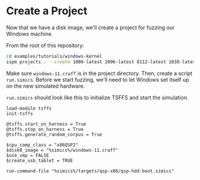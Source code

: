 # Create a Project

Now that we have a disk image, we'll create a project for fuzzing our Windows machine.

From the root of this repository:

```sh
cd examples/tutorials/windows-kernel
ispm projects . --create 1000-latest 2096-latest 8112-latest 1030-latest 31337-latest --ignore-existing-files
```


Make sure `windows-11.craff` is in the project directory. Then, create a script `run.simics`. Before we start fuzzing, we'll need to let Windows set itself up on the new simulated hardware.

`run.simics` should look like this to initialize TSFFS and start the simulation.

```simics
load-module tsffs
init-tsffs

@tsffs.start_on_harness = True
@tsffs.stop_on_harness = True
@tsffs.generate_random_corpus = True

$cpu_comp_class = "x86QSP2"
$disk0_image = "%simics%/windows-11.craff"
$use_vmp = FALSE
$create_usb_tablet = TRUE

run-command-file "%simics%/targets/qsp-x86/qsp-hdd-boot.simics"
```

